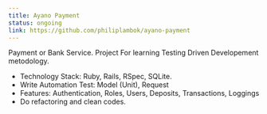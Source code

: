 ```yaml
---
title: Ayano Payment
status: ongoing
link: https://github.com/philiplambok/ayano-payment
---
```

Payment or Bank Service. Project For learning Testing Driven Developement metodology. 
- Technology Stack: Ruby, Rails, RSpec, SQLite.
- Write Automation Test: Model (Unit), Request
- Features: Authentication, Roles, Users, Deposits, Transactions, Loggings
- Do refactoring and clean codes. 

